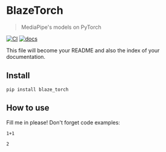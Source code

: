 # BlazeTorch
> MediaPipe's models on PyTorch


[![CI](https://github.com/BlazeTorch/blaze_torch/workflows/CI/badge.svg)]() 
[![docs](https://github.com/BlazeTorch/blaze_torch/workflows/docs/badge.svg)]()

This file will become your README and also the index of your documentation.

## Install

`pip install blaze_torch`

## How to use

Fill me in please! Don't forget code examples:

```
1+1
```




    2


